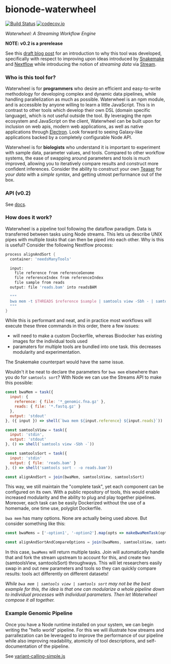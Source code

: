 # bionode-waterwheel

[![Build Status](https://travis-ci.org/bionode/bionode-waterwheel.svg?branch=master)](https://travis-ci.org/bionode/bionode-waterwheel) [![codecov.io](https://codecov.io/github/bionode/bionode-waterwheel/coverage.svg?branch=master)](https://codecov.io/github/bionode/bionode-waterwheel?branch=master)

*Waterwheel: A Streaming Workflow Engine*

**NOTE: v0.2 is a prerelease**

See this [draft blog post](https://github.com/thejmazz/jmazz.me/blob/master/content/post/ngs-workflow.md) for an introduction to why this tool was developed, specifically with respect to improving upon ideas introduced by [Snakemake](https://bitbucket.org/snakemake/snakemake/wiki/Home) and [Nextflow](http://www.nextflow.io/) while introducing the notion of *streaming data* via [Stream](https://nodejs.org/api/stream.html).

### Who is this tool for?

Waterwheel is for **programmers** who desire an efficient and easy-to-write methodology for developing complex and dynamic data pipelines, while handling parallelization as much as possible. Waterwheel is an npm module, and is accessible by anyone willing to learn a little JavaScript. This is in contrast to other tools which develop their own DSL (domain specific language), which is not useful outside the tool. By leveraging the npm ecosystem and JavaScript on the client, Waterwheel can be built upon for inclusion on web apis, modern web applications, as well as native applications through [Electron](http://electron.atom.io/). Look forward to seeing Galaxy-like applications backed by a completely configurable Node API.

Waterwheel is for **biologists** who understand it is important to experiment with sample data, parameter values, and tools. Compared to other workflow systems, the ease of swapping around parameters and tools is much improved, allowing you to iteratively compare results and construct more confident inferences. Consider the ability to construct your own [Teaser](https://genomebiology.biomedcentral.com/articles/10.1186/s13059-015-0803-1) for *your data* with a *simple syntax*, and getting utmost performance out of the box.

### API (v0.2)

See [docs](./docs/Task.md).

### How does it work?

Waterwheel is a pipeline tool following the dataflow paradigm. Data is transferred between tasks using Node streams. This lets us describe UNIX pipes with multiple *tasks* that can then be piped into each other. Why is this is useful? Consider the following
Nextflow process:

```groovy
process alignAndSort {
  container: 'needsManyTools'

  input:
    file reference from referenceGenome
    file referenceIndex from referenceIndex
    file sample from reads
  output: file 'reads.bam' into readsBAM

  """
  bwa mem -t $THREADS $reference $sample | samtools view -Sbh - | samtools sort $sam -o reads.bam
  """
}
```

While this is performant and neat, and in practice most workflows will execute these three commands in this order, there a few issues:
- will need to make a custom Dockerfile, whereas Biodocker has existing images for the individual tools used
- paramaters for multiple tools are bundled into one task. this decreases modularity and experimentation.

The Snakemake counterpart would have the same issue.

Wouldn't it be neat to declare the parameters for `bwa mem` elsewhere than you do for `samtools sort`? With Node we can use the Streams API to make this possible:

```js
const bwaMem = task({
  input: {
    reference: { file: '*_genomic.fna.gz' },
    reads: { file: '*.fastq.gz' }
  },
  output: 'stdout'
}, ({ input }) => shell(`bwa mem ${input.reference} ${input.reads}`))

const samtoolsView = task({
  input: 'stdin',
  output: 'stdout'
}, () => shell(`samtools view -Sbh -`))

const samtoolsSort = task({
  input: 'stdin'
  output: { file: 'reads.bam' }
}, () => shell('samtools sort - -o reads.bam'))

const alignAndSort = join(bwaMem, samtoolsView, samtoolsSort)
```

This way, we still maintain the "complete task", yet each component can be
configured  on its own. With a public repository of tools, this would enable
increased modularity and the ability to plug and play together pipelines.
Moreover, each task can be  easily Dockerized without the use of a homemade, one
time use, polyglot Dockerfile.

`bwa mem` has many options. None are actually being used above. But consider
something like this:

```js
const bwaMems = ['-option1', '-option2'].map(opts => makeBwaMemTask(opts))

const alignAndSortAndCompareOptions = join(bwaMems, samtoolsView, samtoolsSort)
```

In this case, `bwaMems` will return multiple tasks. Join will automatically
handle that and fork the stream upstream to account for this, and create two
(samtoolsView, samtoolsSort) throughways. This will let researchers easily swap
in and out new parameters and tools so they can quickly compare results: tools
act differently on different datasets!

*While `bwa mem | samtools view | samtools sort` may not be the best example for
this, the idea is that one can modularize a whole pipeline down to individual
processes with individual parameters. Then let Waterwheel compose it all together.*

### Example Genomic Pipeline

Once you have a Node runtime installed on your system, we can begin writing the "hello world" pipeline. For this we will illustrate how streams and parrallezation can be leveraged to improve the performance of our pipeline while also improving readability, atomicity of tool descriptions, and self-documentation of the pipeline.

See [variant-calling-simple.js](./examples/vc-simple/variant-calling-simple.js)
